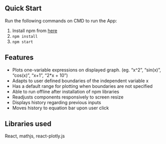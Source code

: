 ## Quick Start
Run the following commands on CMD to run the App:
1. Install npm from [here](https://www.npmjs.com/get-npm)
2. `npm install`
3. `npm start`

## Features
* Plots one-variable expressions on displayed graph. (eg. “x^2”, “sin(x)”, “cos(x)”, “x+1”, “2*x + 10”)
* Adapts to user defined boundaries of the independent variable x
* Has a default range for plotting when boundaries are not specified
* Able to run offline after installation of npm libraries
* Readjusts components responsively to screen resize
* Displays history regarding previous inputs
* Moves history to equation bar upon user click

## Libraries used
React, mathjs, react-plotly.js
